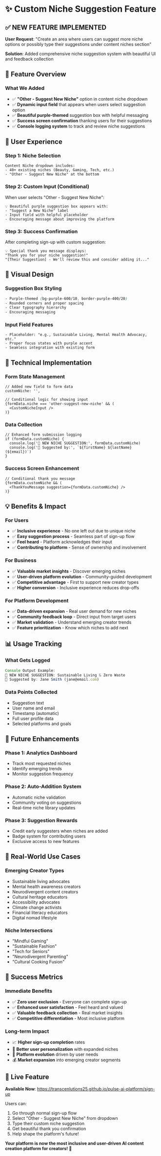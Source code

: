 # ✨ Custom Niche Suggestion Feature

## ✅ **NEW FEATURE IMPLEMENTED**

**User Request**: "Create an area where users can suggest more niche options or possibly type their suggestions under content niches section"

**Solution**: Added comprehensive niche suggestion system with beautiful UI and feedback collection

## 🚀 **Feature Overview**

### **What We Added**
- ✅ **"Other - Suggest New Niche"** option in content niche dropdown
- ✅ **Dynamic input field** that appears when users select suggestion option
- ✅ **Beautiful purple-themed** suggestion box with helpful messaging
- ✅ **Success screen confirmation** thanking users for their suggestions
- ✅ **Console logging system** to track and review niche suggestions

## 🎯 **User Experience**

### **Step 1: Niche Selection**
```
Content Niche dropdown includes:
- 40+ existing niches (Beauty, Gaming, Tech, etc.)
- "Other - Suggest New Niche" at the bottom
```

### **Step 2: Custom Input (Conditional)**
When user selects "Other - Suggest New Niche":
```
💡 Beautiful purple suggestion box appears with:
- "Suggest a New Niche" label
- Input field with helpful placeholder
- Encouraging message about improving the platform
```

### **Step 3: Success Confirmation**
After completing sign-up with custom suggestion:
```
💡 Special thank you message displays:
"Thank you for your niche suggestion!"
"[Their Suggestion] - We'll review this and consider adding it..."
```

## 🎨 **Visual Design**

### **Suggestion Box Styling**
```css
- Purple-themed (bg-purple-600/10, border-purple-400/20)
- Rounded corners and proper spacing
- Clear typography hierarchy
- Encouraging messaging
```

### **Input Field Features**
```
- Placeholder: "e.g., Sustainable Living, Mental Health Advocacy, etc."
- Proper focus states with purple accent
- Seamless integration with existing form
```

## 🔧 **Technical Implementation**

### **Form State Management**
```tsx
// Added new field to form data
customNiche: '',

// Conditional logic for showing input
{formData.niche === 'other-suggest-new-niche' && (
  <CustomNicheInput />
)}
```

### **Data Collection**
```tsx
// Enhanced form submission logging
if (formData.customNiche) {
  console.log('🎯 NEW NICHE SUGGESTION:', formData.customNiche)
  console.log('👤 Suggested by:', `${firstName} ${lastName} (${email})`)
}
```

### **Success Screen Enhancement**
```tsx
// Conditional thank you message
{formData.customNiche && (
  <ThankYouMessage suggestion={formData.customNiche} />
)}
```

## 💡 **Benefits & Impact**

### **For Users**
- ✅ **Inclusive experience** - No one left out due to unique niche
- ✅ **Easy suggestion process** - Seamless part of sign-up flow
- ✅ **Feel heard** - Platform acknowledges their input
- ✅ **Contributing to platform** - Sense of ownership and involvement

### **For Business**
- ✅ **Valuable market insights** - Discover emerging niches
- ✅ **User-driven platform evolution** - Community-guided development
- ✅ **Competitive advantage** - First to support new creator types
- ✅ **Higher conversion** - Inclusive experience reduces drop-offs

### **For Platform Development**
- ✅ **Data-driven expansion** - Real user demand for new niches
- ✅ **Community feedback loop** - Direct input from target users
- ✅ **Market validation** - Understand emerging creator trends
- ✅ **Feature prioritization** - Know which niches to add next

## 📊 **Usage Tracking**

### **What Gets Logged**
```javascript
Console Output Example:
🎯 NEW NICHE SUGGESTION: Sustainable Living & Zero Waste
👤 Suggested by: Jane Smith (jane@email.com)
```

### **Data Points Collected**
- Suggestion text
- User name and email
- Timestamp (automatic)
- Full user profile data
- Selected platforms and goals

## 🚀 **Future Enhancements**

### **Phase 1: Analytics Dashboard**
- Track most requested niches
- Identify emerging trends
- Monitor suggestion frequency

### **Phase 2: Auto-Addition System**
- Automatic niche validation
- Community voting on suggestions
- Real-time niche library updates

### **Phase 3: Suggestion Rewards**
- Credit early suggesters when niches are added
- Badge system for contributing users
- Exclusive access to new features

## 🎯 **Real-World Use Cases**

### **Emerging Creator Types**
- Sustainable living advocates
- Mental health awareness creators
- Neurodivergent content creators
- Cultural heritage educators
- Accessibility advocates
- Climate change activists
- Financial literacy educators
- Digital nomad lifestyle

### **Niche Intersections**
- "Mindful Gaming"
- "Sustainable Fashion"
- "Tech for Seniors"
- "Neurodivergent Parenting"
- "Cultural Cooking Fusion"

## 🌟 **Success Metrics**

### **Immediate Benefits**
- ✅ **Zero user exclusion** - Everyone can complete sign-up
- ✅ **Enhanced user satisfaction** - Feel heard and valued
- ✅ **Valuable feedback collection** - Real market insights
- ✅ **Competitive differentiation** - Most inclusive platform

### **Long-term Impact**
- 📈 **Higher sign-up completion** rates
- 🎯 **Better user personalization** with expanded niches
- 🚀 **Platform evolution** driven by user needs
- 💰 **Market expansion** into emerging creator segments

## 🎉 **Live Feature**

**Available Now**: https://transcenlutions25.github.io/pulse-ai-platform/sign-up

Users can:
1. Go through normal sign-up flow
2. Select "Other - Suggest New Niche" from dropdown
3. Type their custom niche suggestion
4. Get beautiful thank you confirmation
5. Help shape the platform's future!

**Your platform is now the most inclusive and user-driven AI content creation platform for creators! 🌟**
